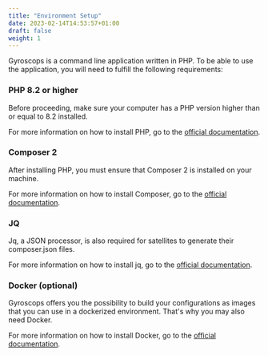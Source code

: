 ```yaml
---
title: "Environment Setup"
date: 2023-02-14T14:53:57+01:00
draft: false
weight: 1
---
```


Gyroscops is a command line application written in PHP. To be able to use the application, you will need to fulfill the following requirements:

### PHP 8.2 or higher

Before proceeding, make sure your computer has a PHP version higher than or equal to 8.2 installed.

For more information on how to install PHP, go to the [official documentation](https://www.php.net/manual/en/install.php).

### Composer 2

After installing PHP, you must ensure that Composer 2 is installed on your machine.

For more information on how to install Composer, go to the [official documentation](https://getcomposer.org/download/).

### JQ

Jq, a JSON processor, is also required for satellites to generate their composer.json files.

For more information on how to install jq, go to the [official documentation](https://stedolan.github.io/jq/download/).

### Docker (optional)

Gyroscops offers you the possibility to build your configurations as images that you can use in a dockerized environment.
That's why you may also need Docker.

For more information on how to install Docker, go to the [official documentation](https://docs.docker.com/get-docker/).
